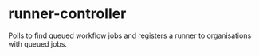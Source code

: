 # runner-controller
Polls to find queued workflow jobs and registers a runner to organisations with queued jobs.
